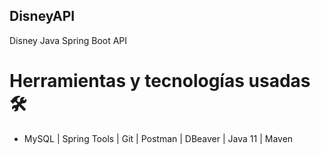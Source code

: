 ## DisneyAPI
Disney Java Spring Boot API

# Herramientas y tecnologías usadas🛠

- MySQL | Spring Tools | Git | Postman | DBeaver | Java 11 | Maven
